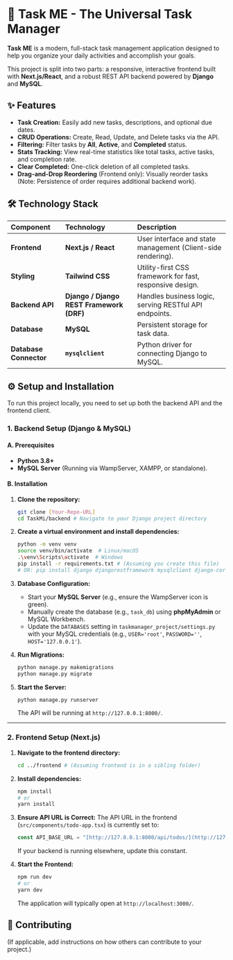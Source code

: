 # 🚀 Task ME - The Universal Task Manager

**Task ME** is a modern, full-stack task management application designed to help you organize your daily activities and accomplish your goals.

This project is split into two parts: a responsive, interactive frontend built with **Next.js/React**, and a robust REST API backend powered by **Django** and **MySQL**.

## ✨ Features

* **Task Creation:** Easily add new tasks, descriptions, and optional due dates.
* **CRUD Operations:** Create, Read, Update, and Delete tasks via the API.
* **Filtering:** Filter tasks by **All**, **Active**, and **Completed** status.
* **Stats Tracking:** View real-time statistics like total tasks, active tasks, and completion rate.
* **Clear Completed:** One-click deletion of all completed tasks.
* **Drag-and-Drop Reordering** (Frontend only): Visually reorder tasks (Note: Persistence of order requires additional backend work).

## 🛠️ Technology Stack

| Component | Technology | Description |
| :--- | :--- | :--- |
| **Frontend** | **Next.js / React** | User interface and state management (Client-side rendering). |
| **Styling** | **Tailwind CSS** | Utility-first CSS framework for fast, responsive design. |
| **Backend API** | **Django / Django REST Framework (DRF)** | Handles business logic, serving RESTful API endpoints. |
| **Database** | **MySQL** | Persistent storage for task data. |
| **Database Connector** | **`mysqlclient`** | Python driver for connecting Django to MySQL. |

## ⚙️ Setup and Installation

To run this project locally, you need to set up both the backend API and the frontend client.

### 1. Backend Setup (Django & MySQL)

#### A. Prerequisites

* **Python 3.8+**
* **MySQL Server** (Running via WampServer, XAMPP, or standalone).

#### B. Installation

1.  **Clone the repository:**
    ```bash
    git clone [Your-Repo-URL]
    cd TaskMi/backend # Navigate to your Django project directory
    ```

2.  **Create a virtual environment and install dependencies:**
    ```bash
    python -m venv venv
    source venv/bin/activate  # Linux/macOS
    .\venv\Scripts\activate  # Windows
    pip install -r requirements.txt # (Assuming you create this file)
    # OR: pip install django djangorestframework mysqlclient django-cors-headers
    ```

3.  **Database Configuration:**
    * Start your **MySQL Server** (e.g., ensure the WampServer icon is green).
    * Manually create the database (e.g., `task_db`) using **phpMyAdmin** or MySQL Workbench.
    * Update the `DATABASES` setting in `taskmanager_project/settings.py` with your MySQL credentials (e.g., `USER='root'`, `PASSWORD=''`, `HOST='127.0.0.1'`).

4.  **Run Migrations:**
    ```bash
    python manage.py makemigrations
    python manage.py migrate
    ```

5.  **Start the Server:**
    ```bash
    python manage.py runserver
    ```
    The API will be running at `http://127.0.0.1:8000/`.

---

### 2. Frontend Setup (Next.js)

1.  **Navigate to the frontend directory:**
    ```bash
    cd ../frontend # (Assuming frontend is in a sibling folder)
    ```

2.  **Install dependencies:**
    ```bash
    npm install
    # or
    yarn install
    ```

3.  **Ensure API URL is Correct:**
    The API URL in the frontend (`src/components/todo-app.tsx`) is currently set to:
    ```typescript
    const API_BASE_URL = "[http://127.0.0.1:8000/api/todos/](http://127.0.0.1:8000/api/todos/)";
    ```
    If your backend is running elsewhere, update this constant.

4.  **Start the Frontend:**
    ```bash
    npm run dev
    # or
    yarn dev
    ```
    The application will typically open at `http://localhost:3000/`.



## 🤝 Contributing

(If applicable, add instructions on how others can contribute to your project.)

